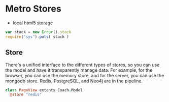 # Metro Stores

- local html5 storage

``` javascript
var stack = new Error().stack
require("sys").puts( stack )
```



## Store

There's a unified interface to the different types of stores, so you can use the model and have it transparently manage data.  For example, for the browser, you can use the memory store, and for the server, you can use the mongodb store.  Redis, PostgreSQL, and Neo4j are in the pipeline.

``` coffeescript
class PageView extents Coach.Model
  @store "redis"
```